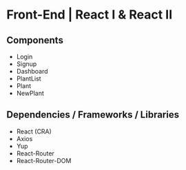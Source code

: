 # Front-End | React I & React II

## Components
- Login
- Signup
- Dashboard
- PlantList
- Plant
- NewPlant

## Dependencies / Frameworks / Libraries

- React (CRA)
- Axios
- Yup
- React-Router
- React-Router-DOM
